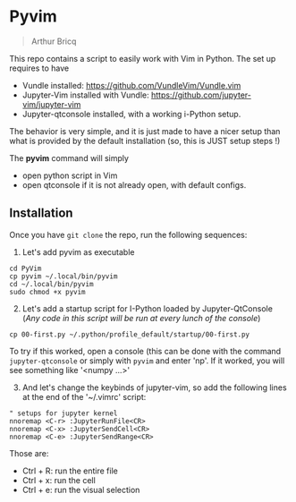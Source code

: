 # Pyvim 

> Arthur Bricq

This repo contains a script to easily work with Vim in Python. The set up requires to have
- Vundle installed: https://github.com/VundleVim/Vundle.vim
- Jupyter-Vim installed with Vundle: https://github.com/jupyter-vim/jupyter-vim
- Jupyter-qtconsole installed, with a working i-Python setup. 

The behavior is very simple, and it is just made to have a nicer setup than what is provided by the default installation (so, this is JUST setup steps !)

The **pyvim** command will simply 
- open python script in Vim
- open qtconsole if it is not already open, with default configs. 

## Installation

Once you have `git clone` the repo, run the following sequences: 

1. Let's add pyvim as executable
```
cd PyVim
cp pyvim ~/.local/bin/pyvim
cd ~/.local/bin/pyvim
sudo chmod +x pyvim
```

2. Let's add a startup script for I-Python loaded by Jupyter-QtConsole (*Any code in this script will be run at every lunch of the console*)

```
cp 00-first.py ~/.python/profile_default/startup/00-first.py
```

To try if this worked, open a console (this can be done with the command `jupyter-qtconsole` or simply with `pyvim` and enter 'np'. If it worked, you will see something like '<numpy ...>'

3. And let's change the keybinds of jupyter-vim, so add the following lines at the end of the '~/.vimrc' script: 

```
" setups for jupyter kernel
nnoremap <C-r> :JupyterRunFile<CR>
nnoremap <C-x> :JupyterSendCell<CR>
nnoremap <C-e> :JupyterSendRange<CR>
```

Those are: 
- Ctrl + R: run the entire file 
- Ctrl + x: run the cell
- Ctrl + e: run the visual selection
